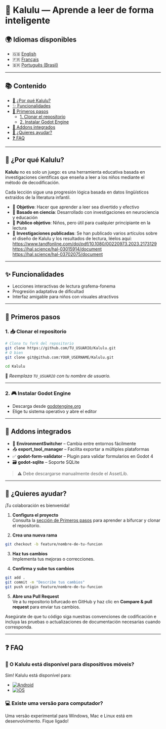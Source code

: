 # 📖 Kalulu — Aprende a leer de forma inteligente

## 🌍 Idiomas disponibles

- 🇬🇧 [English](README.md)
- 🇫🇷 [Français](README.fr.md)
- 🇧🇷 [Português (Brasil)](README.pt-br.md)

---

## 📚 Contenido

- [🧠 ¿Por qué Kalulu?](#por-qué-kalulu)
- [✨ Funcionalidades](#funcionalidades)
- [🚀 Primeros pasos](#primeros-pasos)
  - [1. Clonar el repositorio](#1-clonar-el-repositorio)
  - [2. Instalar Godot Engine](#2-instalar-godot-engine)
- [🧩 Addons integrados](#-addons-integrados)
- [🤝 ¿Quieres ayudar?](#-quieres-ayudar-)
- [❓ FAQ](#faq)

---

## 🧠 ¿Por qué Kalulu?

**Kalulu** no es solo un juego: es una herramienta educativa basada en investigaciones científicas que enseña a leer a los niños mediante el método de decodificación.

Cada lección sigue una progresión lógica basada en datos lingüísticos extraídos de la literatura infantil.

- 🎯 **Objetivo**: Hacer que aprender a leer sea divertido y efectivo  
- 🌟 **Basado en ciencia**: Desarrollado con investigaciones en neurociencia y educación  
- 👶 **Público objetivo**: Niños, pero útil para cualquier principiante en la lectura
- 🔎 **Investigaciones publicadas**: Se han publicado varios artículos sobre el diseño de Kalulu y los resultados de lectura, léelos aquí:  
  https://www.tandfonline.com/doi/pdf/10.1080/00220973.2023.2173129  
  https://hal.science/hal-03015914/document  
  https://hal.science/hal-03702075/document  
  
---

## ✨ Funcionalidades

- Lecciones interactivas de lectura grafema-fonema
- Progresión adaptativa de dificultad
- Interfaz amigable para niños con visuales atractivos

---

## 🚀 Primeros pasos

### 1. 📥 Clonar el repositorio

```bash
# Clona tu fork del repositorio
git clone https://github.com/TU_USUARIO/Kalulu.git
# O bien
git clone git@github.com:YOUR_USERNAME/Kalulu.git

cd Kalulu
```

🔁 _Reemplaza `TU_USUARIO` con tu nombre de usuario._

---

### 2. 🎮 Instalar Godot Engine

- Descarga desde [godotengine.org](https://godotengine.org/)
- Elige tu sistema operativo y abre el editor

---

## 🧩 Addons integrados

- 🔄 **EnvironmentSwitcher** – Cambia entre entornos fácilmente
- 📤 **export_tool_manager** – Facilita exportar a múltiples plataformas
- ✅ **godot-form-validator** – Plugin para validar formularios en Godot 4
- 🗃️ **godot-sqlite** – Soporte SQLite

> ⚠️ Debe descargarse manualmente desde el AssetLib.

---

## 🤝 ¿Quieres ayudar?

¡Tu colaboración es bienvenida!

1. **Configura el proyecto**  
   Consulta la [sección de Primeros pasos](#primeros-pasos) para aprender a bifurcar y clonar el repositorio.

2. **Crea una nueva rama**
```bash
git checkout -b feature/nombre-de-tu-funcion
```

3. **Haz tus cambios**  
   Implementa tus mejoras o correcciones.

4. **Confirma y sube tus cambios**
```bash
git add .
git commit -m "Describe tus cambios"
git push origin feature/nombre-de-tu-funcion
```

5. **Abre una Pull Request**  
   Ve a tu repositorio bifurcado en GitHub y haz clic en **Compare & pull request** para enviar tus cambios.

Asegúrate de que tu código siga nuestras convenciones de codificación e incluya las pruebas o actualizaciones de documentación necesarias cuando corresponda.

---

## ❓ FAQ

### 📱 O Kalulu está disponível para dispositivos móveis?

Sim! Kalulu está disponível para:

- [![Android](https://img.shields.io/badge/PlayStore-Kalulu-green?logo=google-play)](https://play.google.com/store/apps/details?id=org.godotengine.kalulu)
- [![iOS](https://img.shields.io/badge/AppStore-Kalulu-blue?logo=apple)](https://apps.apple.com/fr/app/kalulu-education/id1639075967)

### 💻 Existe uma versão para computador?

Uma versão experimental para Windows, Mac e Linux está em desenvolvimento. Fique ligado!
